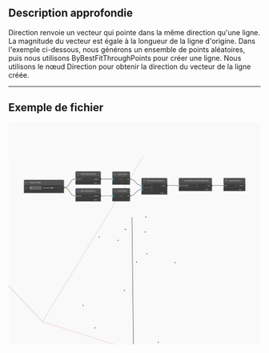 ## Description approfondie
Direction renvoie un vecteur qui pointe dans la même direction qu'une ligne. La magnitude du vecteur est égale à la longueur de la ligne d'origine. Dans l'exemple ci-dessous, nous générons un ensemble de points aléatoires, puis nous utilisons ByBestFitThroughPoints pour créer une ligne. Nous utilisons le nœud Direction pour obtenir la direction du vecteur de la ligne créée.
___
## Exemple de fichier

![Direction](./Autodesk.DesignScript.Geometry.Line.Direction_img.jpg)

